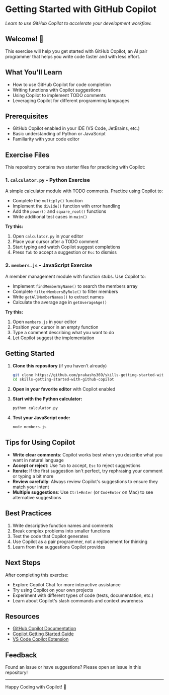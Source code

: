 # Getting Started with GitHub Copilot

_Learn to use GitHub Copilot to accelerate your development workflow._

## Welcome! 👋

This exercise will help you get started with GitHub Copilot, an AI pair programmer that helps you write code faster and with less effort.

## What You'll Learn

- How to use GitHub Copilot for code completion
- Writing functions with Copilot suggestions
- Using Copilot to implement TODO comments
- Leveraging Copilot for different programming languages

## Prerequisites

- GitHub Copilot enabled in your IDE (VS Code, JetBrains, etc.)
- Basic understanding of Python or JavaScript
- Familiarity with your code editor

## Exercise Files

This repository contains two starter files for practicing with Copilot:

### 1. `calculator.py` - Python Exercise

A simple calculator module with TODO comments. Practice using Copilot to:
- Complete the `multiply()` function
- Implement the `divide()` function with error handling
- Add the `power()` and `square_root()` functions
- Write additional test cases in `main()`

**Try this:**
1. Open `calculator.py` in your editor
2. Place your cursor after a TODO comment
3. Start typing and watch Copilot suggest completions
4. Press `Tab` to accept a suggestion or `Esc` to dismiss

### 2. `members.js` - JavaScript Exercise

A member management module with function stubs. Use Copilot to:
- Implement `findMemberByName()` to search the members array
- Complete `filterMembersByRole()` to filter members
- Write `getAllMemberNames()` to extract names
- Calculate the average age in `getAverageAge()`

**Try this:**
1. Open `members.js` in your editor
2. Position your cursor in an empty function
3. Type a comment describing what you want to do
4. Let Copilot suggest the implementation

## Getting Started

1. **Clone this repository** (if you haven't already)
   ```bash
   git clone https://github.com/prakashs369/skills-getting-started-with-github-copilot.git
   cd skills-getting-started-with-github-copilot
   ```

2. **Open in your favorite editor** with Copilot enabled

3. **Start with the Python calculator:**
   ```bash
   python calculator.py
   ```

4. **Test your JavaScript code:**
   ```bash
   node members.js
   ```

## Tips for Using Copilot

- **Write clear comments**: Copilot works best when you describe what you want in natural language
- **Accept or reject**: Use `Tab` to accept, `Esc` to reject suggestions
- **Iterate**: If the first suggestion isn't perfect, try rephrasing your comment or typing a bit more
- **Review carefully**: Always review Copilot's suggestions to ensure they match your intent
- **Multiple suggestions**: Use `Ctrl+Enter` (or `Cmd+Enter` on Mac) to see alternative suggestions

## Best Practices

1. Write descriptive function names and comments
2. Break complex problems into smaller functions
3. Test the code that Copilot generates
4. Use Copilot as a pair programmer, not a replacement for thinking
5. Learn from the suggestions Copilot provides

## Next Steps

After completing this exercise:
- Explore Copilot Chat for more interactive assistance
- Try using Copilot on your own projects
- Experiment with different types of code (tests, documentation, etc.)
- Learn about Copilot's slash commands and context awareness

## Resources

- [GitHub Copilot Documentation](https://docs.github.com/en/copilot)
- [Copilot Getting Started Guide](https://github.com/features/copilot)
- [VS Code Copilot Extension](https://marketplace.visualstudio.com/items?itemName=GitHub.copilot)

## Feedback

Found an issue or have suggestions? Please open an issue in this repository!

---

Happy Coding with Copilot! 🚀
